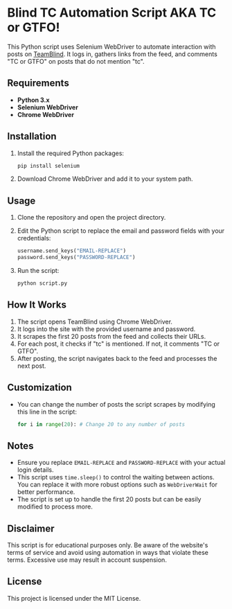 # Blind TC Automation Script AKA TC or GTFO!

This Python script uses Selenium WebDriver to automate interaction with posts on [TeamBlind](https://www.teamblind.com). It logs in, gathers links from the feed, and comments "TC or GTFO" on posts that do not mention "tc".

## Requirements

- **Python 3.x**
- **Selenium WebDriver**
- **Chrome WebDriver**

## Installation

1. Install the required Python packages:

   ```bash
   pip install selenium
   ```

2. Download Chrome WebDriver and add it to your system path.

## Usage

1. Clone the repository and open the project directory.
2. Edit the Python script to replace the email and password fields with your credentials:

   ```python
   username.send_keys("EMAIL-REPLACE")
   password.send_keys("PASSWORD-REPLACE")
   ```

3. Run the script:

   ```bash
   python script.py
   ```

## How It Works

1. The script opens TeamBlind using Chrome WebDriver.
2. It logs into the site with the provided username and password.
3. It scrapes the first 20 posts from the feed and collects their URLs.
4. For each post, it checks if "tc" is mentioned. If not, it comments "TC or GTFO".
5. After posting, the script navigates back to the feed and processes the next post.

## Customization

* You can change the number of posts the script scrapes by modifying this line in the script:

  ```python
  for i in range(20): # Change 20 to any number of posts
  ```

## Notes

* Ensure you replace `EMAIL-REPLACE` and `PASSWORD-REPLACE` with your actual login details.
* This script uses `time.sleep()` to control the waiting between actions. You can replace it with more robust options such as `WebDriverWait` for better performance.
* The script is set up to handle the first 20 posts but can be easily modified to process more.

## Disclaimer

This script is for educational purposes only. Be aware of the website's terms of service and avoid using automation in ways that violate these terms. Excessive use may result in account suspension.

## License

This project is licensed under the MIT License.
